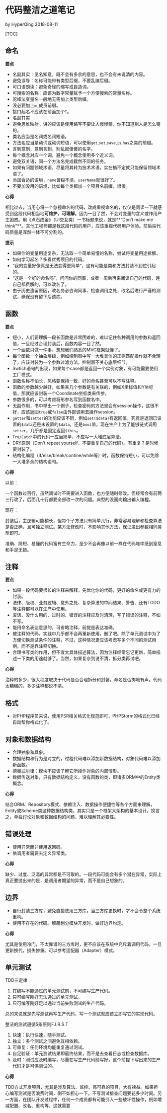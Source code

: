 # 代码整洁之道笔记

by HyperQing 2018-08-11

[TOC]

## 命名

**要点**

- 名副其实：见名知意，既不会有多余的意思，也不会有未说清的内容。
- 避免误导：名称可能带有类型后缀，不要乱编后缀。
- 可口语朗读：避免奇怪的缩写或自造词。
- 可搜索的名称：应该为数字常量赋予一个方便搜索的常量名称。
- 驼峰法变量名一般地无需加上类型后缀。
- 没必要加上`m_`成员前缀。
- 接口起名不应该在前面加个`I`。
- 名副其实
- 避免思维映射：讲的应该是使用缩写不要让人慢慢猜，你不知道别人是怎么猜的。
- 类名应当是名词或名词短语。
- 方法名应当是动词或动词短语，可以使用`get`,`set`,`save`,`is`,`has`之类的前缀。
- 言到意到，意到言到，别乱起傻傻的名字。
- 每个概念对应一个词，避免一个概念使用多个近义词。
- 避免双关语，同一个方法名完成截然不同的任务。
- 如果有问题领域术语，尽量将其转为技术术语，实在搞不定就只能保留领域术语了。
- 添加合适的语境，`name`含糊不清，`userName`就很好了。
- 不要加没用的语境，比如每个类都加一个项目名前缀，很傻。

**心得**

相比过去，当用心将一个忽视命名的代码，改成重视命名的，仅仅是阅读一下就感受到这段代码相当地**可维护**，**可理解**。因为一目了然，不会对变量的含义或作用产生困惑。用《点石成金》（UI交互类）一书标题来说，就是**“Don‘t make me think”**。其他工程师都是我这段代码的用户，应该重视代码用户体验。前后端代码质量是浑然一体不可分割的。

**提示**
- 如果你的变量用途复杂，无法取一个简单易懂的名称，尝试将变量用途拆解。
- 如何学习起名？多看优秀项目的代码。
- “我的变量好像真是无法变得更简单”，这有可能是类和方法封装不到位引起的。
- “这是一个好的命名吗”，问问你的同事，或者一周后再来阅读自己的代码，连自己都费解的，可以改名了。
- 由于历史遗留原因，改名务必咨询同事、检查调用之处，改名后进行严谨的测试，确保没有留下后遗症。

## 函数

**要点**

- 短小，人们要理解一段长函数是非常困难的，难以记住各种调用的参数和返回值，一旦经过合理封装后，函数内容一目了然。
- 一个函数只做一件事，想想我们熟悉的MVC框架就懂了。
- 每个函数一个抽象层级，例如控制器中写一大堆具体的正则匹配操作就不合理了，应该封装为一个参数过滤方法，控制器不关心底层细节。
- Swtich语句的出现，如果每个case都是返回一个实例对象，有可能需要使用工厂模式。
- 函数名称不怕长，风格要保持一致，好的命名甚至可以不写注释。
- 函数的参数越少越好，如果某几个参数是有关联的，例如X坐标值和Y坐标值，那就应该封装一个Coordinate坐标类来传参。
- 参数很多的，可以考虑将形参名写到函数名中。
- 无副作用，书中举出一个例子，检查密码的方法里会有session操作，这很不好，应该返回`true`或`false`由外部调用去操作session。
- `getter`和`setter`的功能应该不同，例如`set($data)`有返回值，究竟是返回已设置的`$data`还是未设置的`$data`，还是`bool`值。现在生产上为了能够链式调用`setter`，几乎都是固定返回`$this`。
- `Try/Catch`中的代码一应当简单，不应写一大堆底层算法。
- DRY原则（Don't repeat yourself，不要重复自己的代码）。有重复？是时候要封装了。
- 结构化编程（if/else/break/contine/while等）时，函数保持短小，可以免除一大堆多余的结构语句。

**心得**

以前：

一个函数过百行，虽然调试时不需要进入函数，也方便随时修改。但经常会有前两三行改了，后面几十行都要全部改一次的问题。典型的没面向输出输入编程。

现在：

封装后，主逻辑可能稍长，但每个子方法只有简单几行，非常容易理解和检查算法是否正确，且可独立测试。某方法修改时，不影响其他方法，保证进出参数相同类型即可。

准确、简短、易懂的代码富有生命力，至少不会再像以前一样在代码堆中感到窒息和手足无措。

## 注释

**要点**

- 如果一段代码要很长的注释来解释，先优化你的代码，更好的命名或更有力的封装。
- 法律、版权、业务逻辑、意外之处、复杂算法的中间结果、警告、还有TODO等注释都可以在生产中使用。
- 废话、没什么用的、过时的、错误的注释应及时清理，写了错误的注释，不如不写。
- 能用命名表达意思的，可省略注释，前提是表达准确。
- 被注释的代码，实践中几乎都不会再重新使用，删了吧。除了单元测试中为了方便切换测试条件的注释，不过，这种情况更应该考虑写多个不同的测试用例，而不是靠注释切换。
- 合理书写类的作用，但不宜太具体描述算法，因为注释经常忘记更新，简单描述一下类的用途就够了。当然，如果复杂到说不清，拆分类再试吧。

**心得**

注释的多少，很大程度取决于代码是否合理拆分和封装，命名是否掷地有声。代码太糟糕的，多少注释都说不清。

## 格式

- 对PHP程序员来说，使用PSR相关格式化规范即可，PHPStorm的格式化已经自动帮你格式化了。

## 对象和数据结构

- 合理抽象和具象。
- 数据结构和行为是对立的，过程代码难以添加新数据结构，对象代码难以添加新函数。
- 德墨忒尔律：模块不应该了解它所操作对象的内部情形。
- 数据传送对象，只有数据结构定义，没有函数的类，即诸多ORM中的Entity类概念。

**心得**

结合ORM、Repository模式、依赖注入、数据操作便捷性等各个方面来理解，Entity或Scheme类这种数据结构类，其实只是一个框架大架构的基本设计。换言之，单独讨论对象和数据结构的问题，难以理解其必要性。

## 错误处理

- 使用异常而非使用返回码。
- 依调用者需要去定义异常类。 

**心得**

缺少、过度、泛滥的异常都是不可取的。一段代码可能会有多个潜在异常，实际上真正要抛出来的是，是调用者期望的异常，而不是自己想象的。

## 边界

- 自行封装三方库，避免直接使用三方库，当三方库更换时，才不会令整个系统重构。
- 使用不存在的代码。解耦划分模块开发时，做好边界约定。

**心得**

尤其是使用冷门，不太靠谱的三方库时，更不应该在系统中充斥着调用代码，一旦更新换代，损失惨重。可以参考适配器（Adapter）模式。

## 单元测试

TDD三定律
 1. 在编写不能通过的单元测试前，不可编写生产代码。
 2. 只可编写刚好无法通过的单元测试。
 3. 只可编写刚好足以通过当前失败测试的生产代码。
 
总的来说就是先写测试再写生产代码，写一个测试就应该立即写它的实现代码。

整洁的测试遵循5条原则F.I.R.S.T
1. 快速：执行快速，随手测试。
2. 独立：多个测试之间避免互相依赖。
3. 可重复：任何环境均能重复通过测试。
4. 自足验证：单元测试结果即最终结果，而不是去查看日志或检查数据库。
5. 及时：测试应及时编写，尽量在写生产代码前写好，这个前提下写出来的生产代码才是可供测试的。

**心得**

TDD方式开发项目，尤其是涉及算法、监控、高可靠的项目，大有裨益。如果担心编写测试是否浪费时间，倒不如担心一下，不写测试排查问题要花多少时间。另一方面，在团队开发过程中，任何一个成员都有可能引入一些破坏性操作，例如增减配置、改名、重构等，这就需要